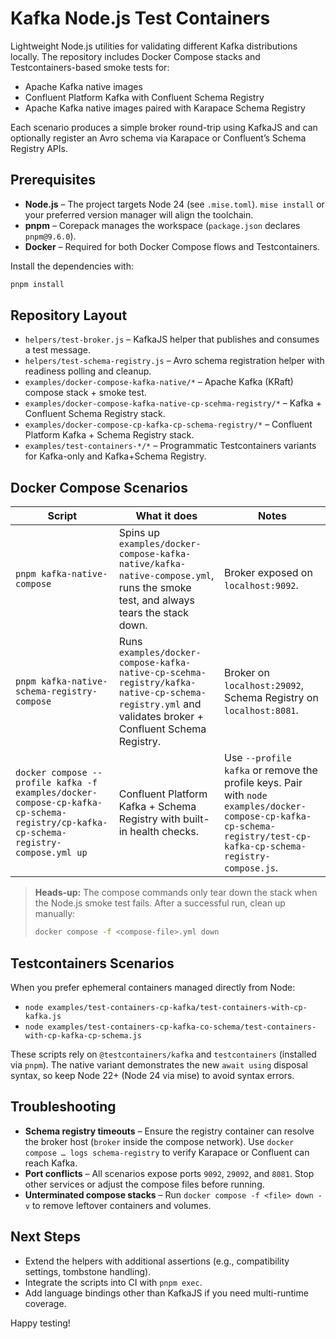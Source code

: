 # Kafka Node.js Test Containers

Lightweight Node.js utilities for validating different Kafka distributions locally. The repository includes Docker Compose stacks and Testcontainers-based smoke tests for:

- Apache Kafka native images
- Confluent Platform Kafka with Confluent Schema Registry
- Apache Kafka native images paired with Karapace Schema Registry

Each scenario produces a simple broker round-trip using KafkaJS and can optionally register an Avro schema via Karapace or Confluent’s Schema Registry APIs.

## Prerequisites

- **Node.js** – The project targets Node 24 (see `.mise.toml`). `mise install` or your preferred version manager will align the toolchain.
- **pnpm** – Corepack manages the workspace (`package.json` declares `pnpm@9.6.0`).
- **Docker** – Required for both Docker Compose flows and Testcontainers.

Install the dependencies with:

```bash
pnpm install
```

## Repository Layout

- `helpers/test-broker.js` – KafkaJS helper that publishes and consumes a test message.
- `helpers/test-schema-registry.js` – Avro schema registration helper with readiness polling and cleanup.
- `examples/docker-compose-kafka-native/*` – Apache Kafka (KRaft) compose stack + smoke test.
- `examples/docker-compose-kafka-native-cp-scehma-registry/*` – Kafka + Confluent Schema Registry stack.
- `examples/docker-compose-cp-kafka-cp-schema-registry/*` – Confluent Platform Kafka + Schema Registry stack.
- `examples/test-containers-*/*` – Programmatic Testcontainers variants for Kafka-only and Kafka+Schema Registry.

## Docker Compose Scenarios

| Script | What it does | Notes |
| --- | --- | --- |
| `pnpm kafka-native-compose` | Spins up `examples/docker-compose-kafka-native/kafka-native-compose.yml`, runs the smoke test, and always tears the stack down. | Broker exposed on `localhost:9092`. |
| `pnpm kafka-native-schema-registry-compose` | Runs `examples/docker-compose-kafka-native-cp-scehma-registry/kafka-native-cp-schema-registry.yml` and validates broker + Confluent Schema Registry. | Broker on `localhost:29092`, Schema Registry on `localhost:8081`. |
| `docker compose --profile kafka -f examples/docker-compose-cp-kafka-cp-schema-registry/cp-kafka-cp-schema-registry-compose.yml up` | Confluent Platform Kafka + Schema Registry with built-in health checks. | Use `--profile kafka` or remove the profile keys. Pair with `node examples/docker-compose-cp-kafka-cp-schema-registry/test-cp-kafka-cp-schema-registry-compose.js`. |

> **Heads-up:** The compose commands only tear down the stack when the Node.js smoke test fails. After a successful run, clean up manually:
>
> ```bash
> docker compose -f <compose-file>.yml down
> ```

## Testcontainers Scenarios

When you prefer ephemeral containers managed directly from Node:

- `node examples/test-containers-cp-kafka/test-containers-with-cp-kafka.js`
- `node examples/test-containers-cp-kafka-co-schema/test-containers-with-cp-kafka-cp-schema.js`

These scripts rely on `@testcontainers/kafka` and `testcontainers` (installed via `pnpm`). The native variant demonstrates the new `await using` disposal syntax, so keep Node 22+ (Node 24 via mise) to avoid syntax errors.

## Troubleshooting

- **Schema registry timeouts** – Ensure the registry container can resolve the broker host (`broker` inside the compose network). Use `docker compose … logs schema-registry` to verify Karapace or Confluent can reach Kafka.
- **Port conflicts** – All scenarios expose ports `9092`, `29092`, and `8081`. Stop other services or adjust the compose files before running.
- **Unterminated compose stacks** – Run `docker compose -f <file> down -v` to remove leftover containers and volumes.

## Next Steps

- Extend the helpers with additional assertions (e.g., compatibility settings, tombstone handling).
- Integrate the scripts into CI with `pnpm exec`.
- Add language bindings other than KafkaJS if you need multi-runtime coverage.

Happy testing!
